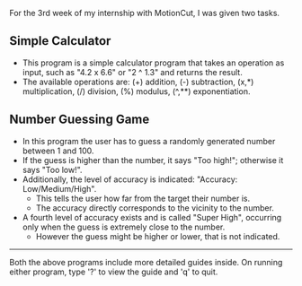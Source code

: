 For the 3rd week of my internship with MotionCut, I was given two tasks.

## Simple Calculator

- This program is a simple calculator program that takes an operation as input, such as "4.2 x 6.6" or "2 ^ 1.3" and returns the result.
- The available operations are: (+) addition, (-) subtraction, (x,*) multiplication, (/) division, (%) modulus, (^,**) exponentiation.

## Number Guessing Game

- In this program the user has to guess a randomly generated number between 1 and 100.
- If the guess is higher than the number, it says "Too high!"; otherwise it says "Too low!".
- Additionally, the level of accuracy is indicated: "Accuracy: Low/Medium/High".
  - This tells the user how far from the target their number is.
  - The accuracy directly corresponds to the vicinity to the number.
- A fourth level of accuracy exists and is called "Super High", occurring only when the guess is extremely close to the number.
  - However the guess might be higher or lower, that is not indicated.

---

Both the above programs include more detailed guides inside. On running either program, type '?' to view the guide and 'q' to quit.
